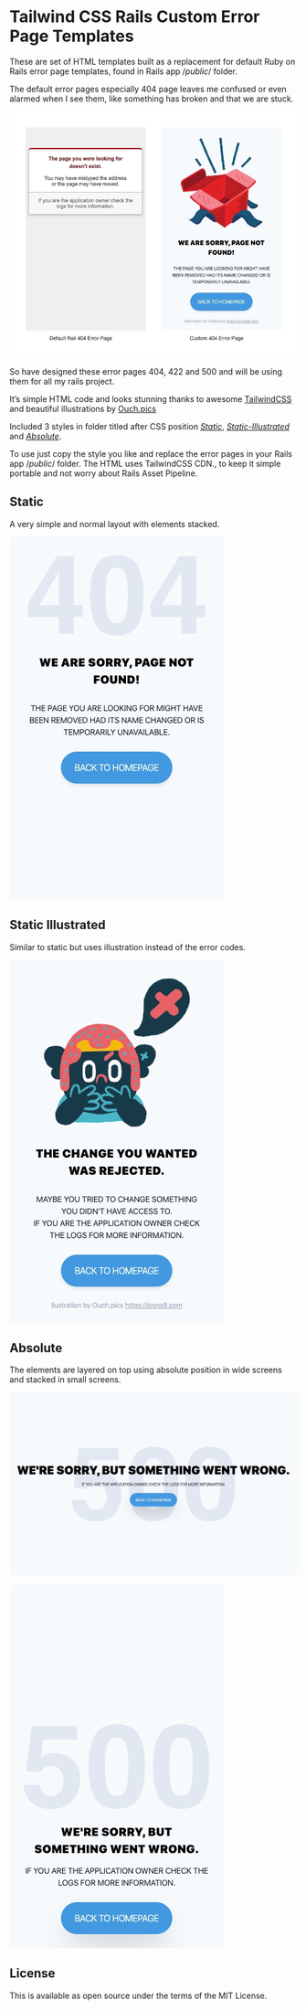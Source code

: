 # Tailwind CSS Rails Custom Error Page Templates
These are set of HTML templates built as a replacement for default Ruby on Rails error page templates, found in Rails app /*public*/ folder.

The default error pages especially 404 page leaves me confused or even alarmed when I see them, like something has broken and that we are stuck. 

![Default vs Custom](https://github.com/mdjamal/tailwindcss-rails-custom-error-page-templates/raw/master/screenshots/default-vs-custom.jpg) 

So have designed these error pages 404, 422 and 500 and will be using them for all my rails project.

It’s simple HTML code and looks stunning thanks to awesome [TailwindCSS](https://tailwindcss.com/) and beautiful illustrations by [Ouch.pics](https://icons8.com) 

Included 3 styles in folder titled after CSS position [*Static*](#static), [*Static-Illustrated*](#static-illustrated) and [*Absolute*](#absolute).

To use just copy the style you like and replace the error pages in your Rails app /*public*/ folder. The HTML uses TailwindCSS CDN., to keep it simple portable and not worry about Rails Asset Pipeline. 

## Static
A very simple and normal layout with elements stacked. 

![Static](https://github.com/mdjamal/tailwindcss-rails-custom-error-page-templates/raw/master/screenshots/Sizzy-iPhone%2011%20Pro%20%2003Mar%2016.31.png)

## Static Illustrated
Similar to static but uses illustration instead of the error codes.

![Illustrated](https://github.com/mdjamal/tailwindcss-rails-custom-error-page-templates/raw/master/screenshots/Sizzy-iPhone%2011%20Pro%20%2003Mar%2016.36.png)

## Absolute
The elements are layered on top using absolute position in wide screens and stacked in small screens.

![Absolute Big Screen](https://github.com/mdjamal/tailwindcss-rails-custom-error-page-templates/raw/master/screenshots/Sizzy-iPad%20Pro%2011%20%2003Mar%2016.39.png)

![Absolute Small Screen](https://github.com/mdjamal/tailwindcss-rails-custom-error-page-templates/raw/master/screenshots/Sizzy-iPhone%2011%20Pro%20%2003Mar%2016.39.png)

## License
This is available as open source under the terms of the MIT License.
